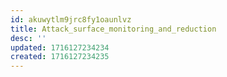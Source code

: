 ```yaml
---
id: akuwytlm9jrc8fy1oaunlvz
title: Attack_surface_monitoring_and_reduction
desc: ''
updated: 1716127234234
created: 1716127234235
---
```

